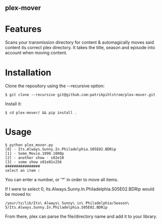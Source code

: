 ## plex-mover


# Features

Scans your transmission directory for content & automagically moves said content its correct plex directory.
It takes the title, season and episode into account when moving content.

# Installation

Clone the repository using the --recursive option:
```
$ git clone --recursive git@github.com:patrikpihlstrom/plex-mover.git
```

Install it:
```
$ cd plex-mover/ && pip install .
```

# Usage

```
$ python plex_mover.py
[0] - Its.Always.Sunny.In.Philadelphia.S05E02.BDRip
[1] - Some_Movie.1990.1080p
[2] - another show - s02e10
[3] - some show s01e01x256
################
select an item : 
```

You can enter a number, or '\*' in order to move all items.

If I were to select 0, Its.Always.Sunny.In.Philadelphia.S05E02.BDRip would be moved to:
```
/your/tv/lib/Its\ Always\ Sunny\ in\ Philadelphia/Season\ 5/Its.Always.Sunny.In.Philadelphia.S05E02.BDRip
```

From there, plex can parse the file/directory name and add it to your library.
